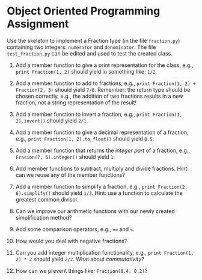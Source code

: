 # Object Oriented Programming Assignment

Use the skeleton to implement a Fraction type (in the file `fraction.py`) containing two integers: `numerator` and `denominator`.
The file `test_fraction.py` can be edited and used to test the created class.

1. Add a member function to give a print representation for the class, e.g., `print Fraction(1, 2)` should yield in something like: `1/2`.

2. Add a member function to add to fractions, e.g., `print Fraction(1, 2) + Fraction(2, 3)` should yield `7/6`. Remember: the return type should be chosen correctly, e.g., the addition of two fractions results in a new fraction, not a string representation of the result!

3. Add a member function to invert a fraction, e.g., `print Fraction(1, 2).invert()` should yield `2/1`.

4. Add a member function to give a decimal representation of a fraction, e.g., `print Fraction(1, 2).to_float()` should yield `0.5`.

5. Add a member function that returns the *integer part* of a fraction, e.g., `Fracion(7, 6).integer()` should yield `1`.

6. Add member functions to subtract, multiply and divide fractions. Hint: can we reuse any of the member functions?

7. Add a member function to simplify a fraction, e.g., `print Fraction(2, 6).simplify()` should yield `1/3`.
  Hint: use a function to calculate the greatest common divisor.

8. Can we improve our arithmetic functions with our newly created simplification method?

9. Add some comparison operators, e.g., `==` and `<`.

10. How would you deal with negative fractions?

11. Can you add integer multiplication functionality, e.g., `print Fraction(1, 2) * 2` should yield `2/2`. What about *commutativity*?

12. How can we prevent things like: `Fraction(0.4, 0.2)`?
